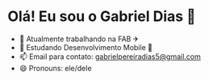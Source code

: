 # Olá! Eu sou o Gabriel Dias 👋

- 🔭 Atualmente trabalhando na FAB ✈
- 🌱 Estudando Desenvolvimento Mobile 📱
- 📫 Email para contato: gabrielpereiradias5@gmail.com
- 😄 Pronouns: ele/dele
